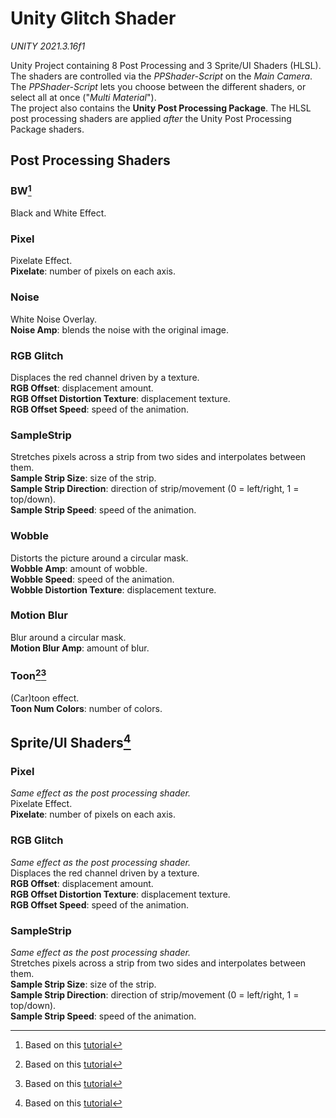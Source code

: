 # Unity Glitch Shader

*UNITY 2021.3.16f1*

Unity Project containing 8 Post Processing and 3 Sprite/UI Shaders (HLSL). <br/>
The shaders are controlled via the *PPShader-Script* on the *Main Camera*. <br/>
The *PPShader-Script* lets you choose between the different shaders, or select all at once ("*Multi Material*"). <br/>
The project also contains the **Unity Post Processing Package**. The HLSL post processing shaders are applied *after* the Unity Post Processing Package shaders.<br/>


## Post Processing Shaders
### BW[^1]
Black and White Effect. <br/>

### Pixel
Pixelate Effect. <br/>
**Pixelate**: number of pixels on each axis.<br/>

### Noise
White Noise Overlay. <br/>
**Noise Amp**: blends the noise with the original image.<br/>

### RGB Glitch
Displaces the red channel driven by a texture.<br/>
**RGB Offset**: displacement amount.<br/>
**RGB Offset Distortion Texture**: displacement texture.<br/>
**RGB Offset Speed**: speed of the animation.<br/>

### SampleStrip
Stretches pixels across a strip from two sides and interpolates between them.<br/>
**Sample Strip Size**: size of the strip.<br/>
**Sample Strip Direction**: direction of strip/movement (0 = left/right, 1 = top/down).<br/>
**Sample Strip Speed**: speed of the animation.<br/>

### Wobble
Distorts the picture around a circular mask.<br/>
**Wobble Amp**: amount of wobble.<br/>
**Wobble Speed**: speed of the animation.<br/>
**Wobble Distortion Texture**: displacement texture.<br/>

### Motion Blur
Blur around a circular mask.<br/>
**Motion Blur Amp**: amount of blur.<br/>

### Toon[^2][^3]
(Car)toon effect. <br/>
**Toon Num Colors**: number of colors.<br/>


## Sprite/UI Shaders[^4]
### Pixel 
*Same effect as the post processing shader.*<br/>
Pixelate Effect. <br/>
**Pixelate**: number of pixels on each axis.<br/>

### RGB Glitch
*Same effect as the post processing shader.*<br/>
Displaces the red channel driven by a texture.<br/>
**RGB Offset**: displacement amount.<br/>
**RGB Offset Distortion Texture**: displacement texture.<br/>
**RGB Offset Speed**: speed of the animation.<br/>


### SampleStrip
*Same effect as the post processing shader.*<br/>
Stretches pixels across a strip from two sides and interpolates between them.<br/>
**Sample Strip Size**: size of the strip.<br/>
**Sample Strip Direction**: direction of strip/movement (0 = left/right, 1 = top/down).<br/>
**Sample Strip Speed**: speed of the animation.<br/>


[^1]: Based on this [tutorial](https://www.alanzucconi.com/2015/07/08/screen-shaders-and-postprocessing-effects-in-unity3d/)
[^2]: Based on this [tutorial](https://www.chilliant.com/rgb2hsv.html)
[^3]: Based on this [tutorial](https://ragueel.medium.com/creating-simple-cell-shading-custom-post-process-in-hdrp-b3f2ea2b8c28)
[^4]: Based on this [tutorial](https://answers.unity.com/questions/583960/apply-shader-to-a-sprite.html)